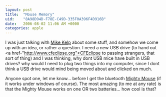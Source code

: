```yaml
---
layout: post
title:  "Mouse Memory"
uid:	"8A98D94D-F78E-C49D-335F0A396F4D916B"
date:   2006-08-02 11:06 AM +0000
categories: apple
---
```

I was just talking with <a href="http://www.edomgroup.com/blog">Mike Kelp</a> about some stuff, and somehow we come up with an idea, or rather a question. I need a new USB drive (to hand out <a href-"http://www.cfeclipse.org">CFEclipse</a> to passing strangers, that sort of thing) and I was thinking, why dont USB mice have built in USB drives? why would I need to plug two things into my computer, since I dont think a USB drive would mind being moved about and clicked on much.

Anyone spot one, let me know... before I get the bluetooth <a href="http://www.apple.com/mightymouse/">Mighty Mouse</a> (if it works under windows of course). The most amazing (to me at any rate) is that the Mighty Mouse works on one OR two batteries... how cool is that?